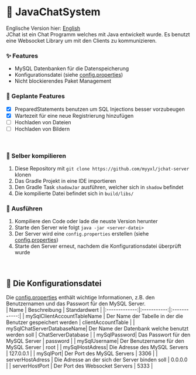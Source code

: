 # 💬 JavaChatSystem 
Englische Version hier: [English](README.md)<br>
JChat ist ein Chat Programm welches mit Java entwickelt wurde. Es benutzt eine Websocket Library um mit den Clients zu kommunizieren.

### ✨ Features
* MySQL Datenbanken für die Datenspeicherung
* Konfigurationsdatei (siehe [config.properties](#-Die-Konfigurationsdatei))
* Nicht blockierendes Paket Management

### 🚧 Geplante Features
* [x] PreparedStatements benutzen um SQL Injections besser vorzubeugen
* [x] Wartezeit für eine neue Registrierung hinzufügen
* [ ] Hochladen von Dateien
* [ ] Hochladen von Bildern
<br/>

### 🔨 Selber kompilieren
1. Diese Repository mit `git clone https://github.com/myyxl/jchat-server` klonen
2. Das Gradle Projekt in eine IDE importieren
3. Den Gradle Task `shadowJar` ausführen, welcher sich in `shadow` befindet
4. Die kompilierte Datei befindet sich in `build/libs/`

### 🚀 Ausführen
1. Kompiliere den Code oder lade die neuste Version herunter
2. Starte den Server wie folgt `java -jar <server-datei>`
3. Der Server wird eine `config.properties` erstellen (siehe [config.properties](#-Die-Konfigurationsdatei))
4. Starte den Server erneut, nachdem die Konfigurationsdatei überprüft wurde<br/><br/><br/>


## 📄 Die Konfigurationsdatei
Die [config.properties](config.properties) enthält wichtige Informationen, z.B. den Benutzernamen und das Passwort für den MySQL Server.  
| Name | Beschreibung | Standardwert |
|:-------------:|:-----------:|:------------:|
| mySqlClientAccountTableName   | Der Name der Tabelle in der die Benutzer gespeichert werden | clientAccountTable |
| mySqlChatServerDatabaseName| Der Name der Datenbank welche benutzt werden soll | ChatServerDatabase |
| mySqlPassword| Das Passwort für den MySQL Server | password |
| mySqlUsername| Der Benutzername für den MySQL Server | root |
| mySqlHostAdress| Die Adresse des MySQL Servers | 127.0.0.1 |
| mySqlPort| Der Port des MySQL Servers | 3306 |
| serverHostAdress | Die Adresse an der sich der Server binden soll | 0.0.0.0 |
| serverHostPort | Der Port des Websocket Servers | 5333 | 

